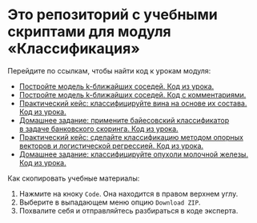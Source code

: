 # Это репозиторий с учебными скриптами для модуля «Классификация»

Перейдите по ссылкам, чтобы найти код к урокам модуля:
- [Постройте модель k-ближайших соседей. Код из урока.](https://github.com/Eduson-DataScience/DataScience/blob/main/Classification/knn_practice.ipynb)
-  [Постройте модель k-ближайших соседей. Код с комментариями.](https://github.com/Eduson-DataScience/DataScience/blob/main/Classification/knn_example.ipynb)
- [Практический кейс: классифицируйте вина на основе их состава. Код из урока.](https://github.com/Eduson-DataScience/DataScience/blob/main/Classification/classification_practice.ipynb)
-  [Домашнее задание: примените байесовский классификатор в задаче банковского скоринга. Код из урока.](https://github.com/Eduson-DataScience/DataScience/blob/main/Classification/classification_hometask.ipynb)
-  [Практический кейс: сделайте классификацию методом опорных векторов и логистической регрессией. Код из урока.](https://github.com/Eduson-DataScience/DataScience/blob/main/Classification/svm_logreg_example.ipynb)
-  [Домашнее задание: классифицируйте опухоли молочной железы. Код из урока.](https://github.com/Eduson-DataScience/DataScience/blob/main/Classification/Homework%20%E2%80%94%20Classify%20breast%20tumors.ipynb)

Как скопировать учебные материалы:
1. Нажмите на кноку <code>Code</code>. Она находится в правом верхнем углу.
2. Выберите в выпадающем меню опцию <code>Download ZIP</code>.
3. Похвалите себя и отправляйтесь разбираться в коде эксперта.

